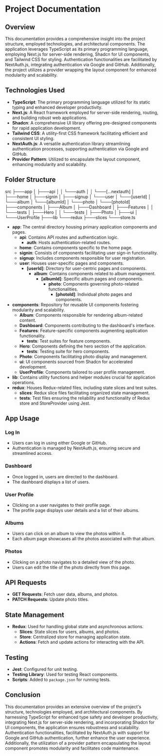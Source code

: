 # Project Documentation

## Overview

This documentation provides a comprehensive insight into the project structure, employed technologies, and architectural components. The application leverages TypeScript as its primary programming language, employing Next.js for server-side rendering, Shadcn for UI components, and Tailwind CSS for styling. Authentication functionalities are facilitated by NextAuth.js, integrating authentication via Google and GitHub. Additionally, the project utilizes a provider wrapping the layout component for enhanced modularity and scalability.

## Technologies Used

- **TypeScript**: The primary programming language utilized for its static typing and enhanced developer productivity.
- **Next.js**: A React framework employed for server-side rendering, routing, and building robust web applications.
- **Shadcn**: A comprehensive UI library offering pre-designed components for rapid application development.
- **Tailwind CSS**: A utility-first CSS framework facilitating efficient and consistent UI styling.
- **NextAuth.js**: A versatile authentication library streamlining authentication processes, supporting authentication via Google and GitHub.
- **Provider Pattern**: Utilized to encapsulate the layout component, enhancing modularity and scalability.

## Folder Structure

src
├───app
│ ├───api
│ │ └───auth
│ │ └───[...nextauth]
│ ├───home
│ ├───signin
│ ├───signup
│ └───user
│ └───[userId]
│ └───album
│ └───[albumId]
│ └───photo
│ └───[photoId]
├───components
│ ├───Album
│ ├───Dashboard
│ ├───Features
│ │ └───tests
│ ├───Hero
│ │ └───tests
│ ├───Photo
│ ├───ui
│ └───UserProfile
├───lib
└───redux
├───slices
└───store.ts

- **app**: The central directory housing primary application components and pages.
  - **api**: Contains API routes and authentication logic.
    - **auth**: Hosts authentication-related routes.
  - **home**: Contains components specific to the home page.
  - **signin**: Consists of components facilitating user sign-in functionality.
  - **signup**: Includes components responsible for user registration.
  - **user**: Houses user-specific pages and components.
    - **[userId]**: Directory for user-centric pages and components.
      - **album**: Contains components related to album management.
        - **[albumId]**: Specific album pages and components.
          - **photo**: Components governing photo-related functionalities.
            - **[photoId]**: Individual photo pages and components.
- **components**: Repository for reusable UI components fostering modularity and scalability.
  - **Album**: Components responsible for rendering album-related content.
  - **Dashboard**: Components contributing to the dashboard's interface.
  - **Features**: Feature-specific components augmenting application functionality.
    - **__tests__**: Test suites for feature components.
  - **Hero**: Components defining the hero section of the application.
    - **__tests__**: Testing suite for hero components.
  - **Photo**: Components facilitating photo display and management.
  - **ui**: UI components sourced from Shadcn for accelerated development.
  - **UserProfile**: Components tailored to user profile management.
- **lib**: Contains utility functions and helper modules crucial for application operations.
- **redux**: Houses Redux-related files, including state slices and test suites.
  - **slices**: Redux slice files facilitating organized state management.
  - **__tests__**: Test files ensuring the reliability and functionality of Redux store and StoreProvider using Jest.

## App Usage

### Log In
- Users can log in using either Google or GitHub.
- Authentication is managed by NextAuth.js, ensuring secure and streamlined access.

### Dashboard
- Once logged in, users are directed to the dashboard.
- The dashboard displays a list of users.

### User Profile
- Clicking on a user navigates to their profile page.
- The profile page displays user details and a list of their albums.

### Albums
- Users can click on an album to view the photos within it.
- Each album page showcases all the photos associated with that album.

### Photos
- Clicking on a photo navigates to a detailed view of the photo.
- Users can edit the title of the photo directly from this page.

## API Requests

- **GET Requests**: Fetch user data, albums, and photos.
- **PATCH Requests**: Update photo titles.

## State Management

- **Redux**: Used for handling global state and asynchronous actions.
  - **Slices**: State slices for users, albums, and photos.
  - **Store**: Centralized store for managing application state.
  - **Actions**: Fetch and update actions for interacting with the API.

## Testing

- **Jest**: Configured for unit testing.
- **Testing Library**: Used for testing React components.
- **Scripts**: Added to `package.json` for running tests.

## Conclusion

This documentation provides an extensive overview of the project's structure, technologies employed, and architectural components. By harnessing TypeScript for enhanced type safety and developer productivity, integrating Next.js for server-side rendering, and incorporating Shadcn for UI components, the application ensures robustness and scalability. Authentication functionalities, facilitated by NextAuth.js with support for Google and GitHub authentication, further enhance the user experience. Additionally, the utilization of a provider pattern encapsulating the layout component promotes modularity and facilitates code maintenance.
